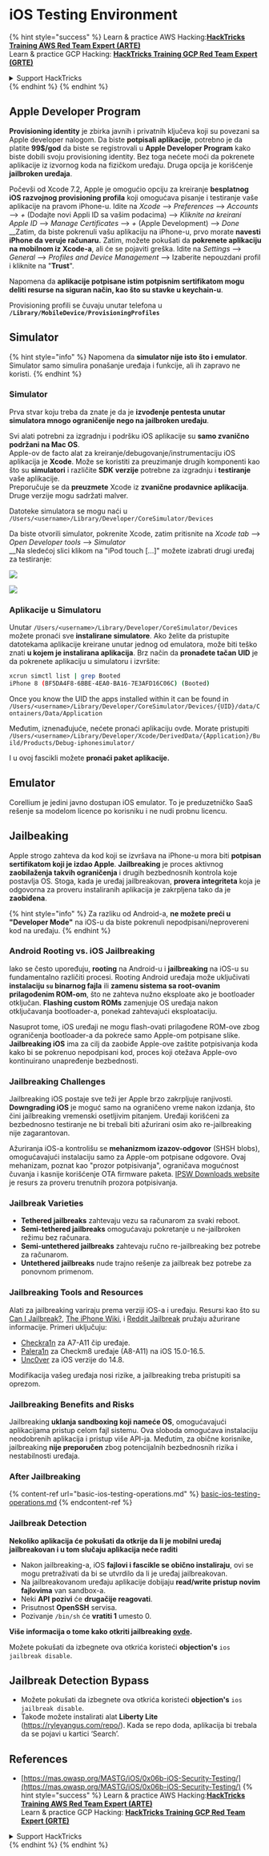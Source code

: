 # iOS Testing Environment

{% hint style="success" %}
Learn & practice AWS Hacking:<img src="/.gitbook/assets/arte.png" alt="" data-size="line">[**HackTricks Training AWS Red Team Expert (ARTE)**](https://training.hacktricks.xyz/courses/arte)<img src="/.gitbook/assets/arte.png" alt="" data-size="line">\
Learn & practice GCP Hacking: <img src="/.gitbook/assets/grte.png" alt="" data-size="line">[**HackTricks Training GCP Red Team Expert (GRTE)**<img src="/.gitbook/assets/grte.png" alt="" data-size="line">](https://training.hacktricks.xyz/courses/grte)

<details>

<summary>Support HackTricks</summary>

* Check the [**subscription plans**](https://github.com/sponsors/carlospolop)!
* **Join the** 💬 [**Discord group**](https://discord.gg/hRep4RUj7f) or the [**telegram group**](https://t.me/peass) or **follow** us on **Twitter** 🐦 [**@hacktricks\_live**](https://twitter.com/hacktricks\_live)**.**
* **Share hacking tricks by submitting PRs to the** [**HackTricks**](https://github.com/carlospolop/hacktricks) and [**HackTricks Cloud**](https://github.com/carlospolop/hacktricks-cloud) github repos.

</details>
{% endhint %}
{% endhint %}

## Apple Developer Program

**Provisioning identity** je zbirka javnih i privatnih ključeva koji su povezani sa Apple developer nalogom. Da biste **potpisali aplikacije**, potrebno je da platite **99$/god** da biste se registrovali u **Apple Developer Program** kako biste dobili svoju provisioning identity. Bez toga nećete moći da pokrenete aplikacije iz izvornog koda na fizičkom uređaju. Druga opcija je korišćenje **jailbroken uređaja**.

Počevši od Xcode 7.2, Apple je omogućio opciju za kreiranje **besplatnog iOS razvojnog provisioning profila** koji omogućava pisanje i testiranje vaše aplikacije na pravom iPhone-u. Idite na _Xcode_ --> _Preferences_ --> _Accounts_ --> _+_ (Dodajte novi Appli ID sa vašim podacima) --> _Kliknite na kreirani Apple ID_ --> _Manage Certificates_ --> _+_ (Apple Development) --> _Done_\
\_\_Zatim, da biste pokrenuli vašu aplikaciju na iPhone-u, prvo morate **navesti iPhone da veruje računaru.** Zatim, možete pokušati da **pokrenete aplikaciju na mobilnom iz Xcode-a**, ali će se pojaviti greška. Idite na _Settings_ --> _General_ --> _Profiles and Device Management_ --> Izaberite nepouzdani profil i kliknite na "**Trust**".

Napomena da **aplikacije potpisane istim potpisnim sertifikatom mogu deliti resurse na siguran način, kao što su stavke u keychain-u**.

Provisioning profili se čuvaju unutar telefona u **`/Library/MobileDevice/ProvisioningProfiles`**

## **Simulator**

{% hint style="info" %}
Napomena da **simulator nije isto što i emulator**. Simulator samo simulira ponašanje uređaja i funkcije, ali ih zapravo ne koristi.
{% endhint %}

### **Simulator**

Prva stvar koju treba da znate je da je **izvođenje pentesta unutar simulatora mnogo ograničenije nego na jailbroken uređaju**.

Svi alati potrebni za izgradnju i podršku iOS aplikacije su **samo zvanično podržani na Mac OS**.\
Apple-ov de facto alat za kreiranje/debugovanje/instrumentaciju iOS aplikacija je **Xcode**. Može se koristiti za preuzimanje drugih komponenti kao što su **simulatori** i različite **SDK** **verzije** potrebne za izgradnju i **testiranje** vaše aplikacije.\
Preporučuje se da **preuzmete** Xcode iz **zvanične prodavnice aplikacija**. Druge verzije mogu sadržati malver.

Datoteke simulatora se mogu naći u `/Users/<username>/Library/Developer/CoreSimulator/Devices`

Da biste otvorili simulator, pokrenite Xcode, zatim pritisnite na _Xcode tab_ --> _Open Developer tools_ --> _Simulator_\
\_\_Na sledećoj slici klikom na "iPod touch \[...\]" možete izabrati drugi uređaj za testiranje:

![](<../../.gitbook/assets/image (270).png>)

![](<../../.gitbook/assets/image (520).png>)

### Aplikacije u Simulatoru

Unutar `/Users/<username>/Library/Developer/CoreSimulator/Devices` možete pronaći sve **instalirane simulatore**. Ako želite da pristupite datotekama aplikacije kreirane unutar jednog od emulatora, može biti teško znati **u kojem je instalirana aplikacija**. Brz način da **pronađete tačan UID** je da pokrenete aplikaciju u simulatoru i izvršite:
```bash
xcrun simctl list | grep Booted
iPhone 8 (BF5DA4F8-6BBE-4EA0-BA16-7E3AFD16C06C) (Booted)
```
Once you know the UID the apps installed within it can be found in `/Users/<username>/Library/Developer/CoreSimulator/Devices/{UID}/data/Containers/Data/Application`

Međutim, iznenađujuće, nećete pronaći aplikaciju ovde. Morate pristupiti `/Users/<username>/Library/Developer/Xcode/DerivedData/{Application}/Build/Products/Debug-iphonesimulator/`

I u ovoj fascikli možete **pronaći paket aplikacije.**

## Emulator

Corellium je jedini javno dostupan iOS emulator. To je preduzetničko SaaS rešenje sa modelom licence po korisniku i ne nudi probnu licencu.

## Jailbeaking

Apple strogo zahteva da kod koji se izvršava na iPhone-u mora biti **potpisan sertifikatom koji je izdao Apple**. **Jailbreaking** je proces aktivnog **zaobilaženja takvih ograničenja** i drugih bezbednosnih kontrola koje postavlja OS. Stoga, kada je uređaj jailbreakovan, **provera integriteta** koja je odgovorna za proveru instaliranih aplikacija je zakrpljena tako da je **zaobiđena**.

{% hint style="info" %}
Za razliku od Android-a, **ne možete preći u "Developer Mode"** na iOS-u da biste pokrenuli nepodpisani/neprovereni kod na uređaju.
{% endhint %}

### Android Rooting vs. iOS Jailbreaking

Iako se često upoređuju, **rooting** na Android-u i **jailbreaking** na iOS-u su fundamentalno različiti procesi. Rooting Android uređaja može uključivati **instalaciju `su` binarnog fajla** ili **zamenu sistema sa root-ovanim prilagođenim ROM-om**, što ne zahteva nužno eksploate ako je bootloader otključan. **Flashing custom ROMs** zamenjuje OS uređaja nakon otključavanja bootloader-a, ponekad zahtevajući eksploataciju.

Nasuprot tome, iOS uređaji ne mogu flash-ovati prilagođene ROM-ove zbog ograničenja bootloader-a da pokreće samo Apple-om potpisane slike. **Jailbreaking iOS** ima za cilj da zaobiđe Apple-ove zaštite potpisivanja koda kako bi se pokrenuo nepodpisani kod, proces koji otežava Apple-ovo kontinuirano unapređenje bezbednosti.

### Jailbreaking Challenges

Jailbreaking iOS postaje sve teži jer Apple brzo zakrpljuje ranjivosti. **Downgrading iOS** je moguć samo na ograničeno vreme nakon izdanja, što čini jailbreaking vremenski osetljivim pitanjem. Uređaji korišćeni za bezbednosno testiranje ne bi trebali biti ažurirani osim ako re-jailbreaking nije zagarantovan.

Ažuriranja iOS-a kontrolišu se **mehanizmom izazov-odgovor** (SHSH blobs), omogućavajući instalaciju samo za Apple-om potpisane odgovore. Ovaj mehanizam, poznat kao "prozor potpisivanja", ograničava mogućnost čuvanja i kasnije korišćenje OTA firmware paketa. [IPSW Downloads website](https://ipsw.me) je resurs za proveru trenutnih prozora potpisivanja.

### Jailbreak Varieties

* **Tethered jailbreaks** zahtevaju vezu sa računarom za svaki reboot.
* **Semi-tethered jailbreaks** omogućavaju pokretanje u ne-jailbroken režimu bez računara.
* **Semi-untethered jailbreaks** zahtevaju ručno re-jailbreaking bez potrebe za računarom.
* **Untethered jailbreaks** nude trajno rešenje za jailbreak bez potrebe za ponovnom primenom.

### Jailbreaking Tools and Resources

Alati za jailbreaking variraju prema verziji iOS-a i uređaju. Resursi kao što su [Can I Jailbreak?](https://canijailbreak.com), [The iPhone Wiki](https://www.theiphonewiki.com), i [Reddit Jailbreak](https://www.reddit.com/r/jailbreak/) pružaju ažurirane informacije. Primeri uključuju:

* [Checkra1n](https://checkra.in/) za A7-A11 čip uređaje.
* [Palera1n](https://palera.in/) za Checkm8 uređaje (A8-A11) na iOS 15.0-16.5.
* [Unc0ver](https://unc0ver.dev/) za iOS verzije do 14.8.

Modifikacija vašeg uređaja nosi rizike, a jailbreaking treba pristupiti sa oprezom.

### Jailbreaking Benefits and Risks

Jailbreaking **uklanja sandboxing koji nameće OS**, omogućavajući aplikacijama pristup celom fajl sistemu. Ova sloboda omogućava instalaciju neodobrenih aplikacija i pristup više API-ja. Međutim, za obične korisnike, jailbreaking **nije preporučen** zbog potencijalnih bezbednosnih rizika i nestabilnosti uređaja.

### **After Jailbreaking**

{% content-ref url="basic-ios-testing-operations.md" %}
[basic-ios-testing-operations.md](basic-ios-testing-operations.md)
{% endcontent-ref %}

### **Jailbreak Detection**

**Nekoliko aplikacija će pokušati da otkrije da li je mobilni uređaj jailbreakovan i u tom slučaju aplikacija neće raditi**

* Nakon jailbreaking-a, iOS **fajlovi i fascikle se obično instaliraju**, ovi se mogu pretraživati da bi se utvrdilo da li je uređaj jailbreakovan.
* Na jailbreakovanom uređaju aplikacije dobijaju **read/write pristup novim fajlovima** van sandbox-a.
* Neki **API** **pozivi** će **drugačije reagovati**.
* Prisutnost **OpenSSH** servisa.
* Pozivanje `/bin/sh` će **vratiti 1** umesto 0.

**Više informacija o tome kako otkriti jailbreaking** [**ovde**](https://www.trustwave.com/en-us/resources/blogs/spiderlabs-blog/jailbreak-detection-methods/)**.**

Možete pokušati da izbegnete ova otkrića koristeći **objection's** `ios jailbreak disable`.

## **Jailbreak Detection Bypass**

* Možete pokušati da izbegnete ova otkrića koristeći **objection's** `ios jailbreak disable`.
* Takođe možete instalirati alat **Liberty Lite** (https://ryleyangus.com/repo/). Kada se repo doda, aplikacija bi trebala da se pojavi u kartici ‘Search’.

## References

* [https://mas.owasp.org/MASTG/iOS/0x06b-iOS-Security-Testing/](https://mas.owasp.org/MASTG/iOS/0x06b-iOS-Security-Testing/)
{% hint style="success" %}
Learn & practice AWS Hacking:<img src="/.gitbook/assets/arte.png" alt="" data-size="line">[**HackTricks Training AWS Red Team Expert (ARTE)**](https://training.hacktricks.xyz/courses/arte)<img src="/.gitbook/assets/arte.png" alt="" data-size="line">\
Learn & practice GCP Hacking: <img src="/.gitbook/assets/grte.png" alt="" data-size="line">[**HackTricks Training GCP Red Team Expert (GRTE)**<img src="/.gitbook/assets/grte.png" alt="" data-size="line">](https://training.hacktricks.xyz/courses/grte)

<details>

<summary>Support HackTricks</summary>

* Check the [**subscription plans**](https://github.com/sponsors/carlospolop)!
* **Join the** 💬 [**Discord group**](https://discord.gg/hRep4RUj7f) or the [**telegram group**](https://t.me/peass) or **follow** us on **Twitter** 🐦 [**@hacktricks\_live**](https://twitter.com/hacktricks\_live)**.**
* **Share hacking tricks by submitting PRs to the** [**HackTricks**](https://github.com/carlospolop/hacktricks) and [**HackTricks Cloud**](https://github.com/carlospolop/hacktricks-cloud) github repos.

</details>
{% endhint %}
</details>
{% endhint %}
